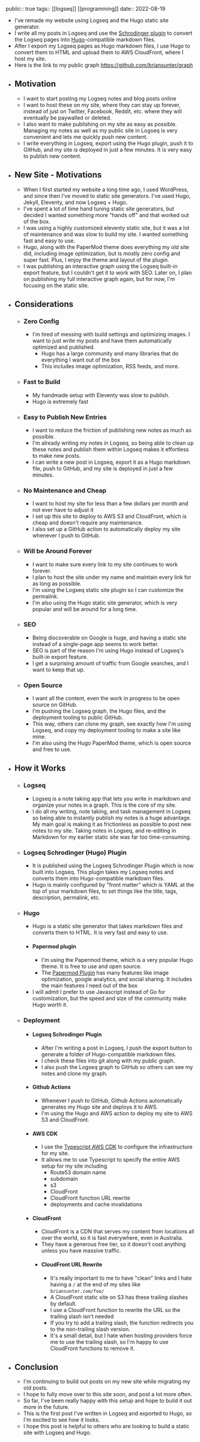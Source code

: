 public:: true
tags:: [[logseq]] [[programming]]
date:: 2022-08-19

- I've remade my website using Logseq and the Hugo static site generator.
- I write all my posts in Logseq and use the [Schrodinger plugin](https://github.com/sawhney17/logseq-schrodinger) to convert the Logseq pages into [Hugo](https://gohugo.io/)-compatible markdown files.
- After I export my Logseq pages as Hugo markdown files, I use Hugo to convert them to HTML and upload them to AWS CloudFront, where I host my site.
- Here is the link to my public graph https://github.com/briansunter/graph
- ## Motivation
	- I want to start posting my Logseq notes and blog posts online
	- I want to host these on my site, where they can stay up forever, instead of just on Twitter, Facebook, Reddit, etc. where they will eventually be paywalled or deleted.
	- I also want to make publishing on my site as easy as possible. Managing my notes as well as my public site in Logseq is very convenient and lets me quickly push new content.
	- I write everything in Logseq, export using the Hugo plugin, push it to GitHub, and my site is deployed in just a few minutes. It is very easy to publish new content.
- ## New Site - Motivations
	- When I first started my website a long time ago, I used WordPress, and since then I've moved to static site generators. I've used Hugo, Jekyll, Eleventy, and now Logseq + Hugo.
	- I've spent a lot of time hand tuning static site generators, but decided I wanted something more "hands off" and that worked out of the box.
	- I was using a highly customized eleventy static site, but it was a lot of maintenance and was slow to build my site. I wanted something fast and easy to use.
	- Hugo, along with the PaperMod theme does everything my old site did, including image optimization, but is mostly zero config and super fast. Plus, I enjoy the theme and layout of the plugin.
	- I was publishing an interactive graph using the Logseq built-in export feature, but I couldn't get it to work with SEO. Later on, I plan on publishing my full interactive graph again, but for now, I'm focusing on the static site.
- ## Considerations
	- ### Zero Config
		- I'm tired of messing with build settings and optimizing images. I want to just write my posts and have them automatically optimized and published.
			- Hugo has a large community and many libraries that do everything I want out of the box
			- This includes image optimization, RSS feeds, and more.
	- ### Fast to Build
		- My handmade setup with Eleventy was slow to publish.
		- Hugo is extremely fast
	- ### Easy to Publish New Entries
		- I want to reduce the friction of publishing new notes as much as possible.
		- I'm already writing my notes in Logseq, so being able to clean up these notes and publish them within Logseq makes it effortless to make new posts.
		- I can write a new post in Logseq, export it as a Hugo markdown file, push to GitHub, and my site is deployed in just a few minutes.
	- ### No Maintenance and Cheap
		- I want to host my site for less than a few dollars per month and not ever have to adjust it
		- I set up this site to deploy to AWS S3 and CloudFront, which is cheap and doesn't require any maintenance.
		- I also set up a GitHub action to automatically deploy my site whenever I push to GitHub.
	- ### Will be Around Forever
		- I want to make sure every link to my site continues to work forever.
		- I plan to host the site under my name and maintain every link for as long as possible.
		- I'm using the Logseq static site plugin so I can customize the permalink.
		- I'm also using the Hugo static site generator, which is very popular and will be around for a long time.
	- ### SEO
		- Being discoverable on Google is huge, and having a static site instead of a single-page app seems to work better.
		- SEO is part of the reason I'm using Hugo instead of Logseq's built-in export feature.
		- I get a surprising amount of traffic from Google searches, and I want to keep that up.
	- ### Open Source
		- I want all the content, even the work in progress to be open source on GitHub.
		- I'm pushing the Logseq graph, the Hugo files, and the deployment tooling to public GitHub.
		- This way, others can clone my graph, see exactly how I'm using Logseq, and copy my deployment tooling to make a site like mine.
		- I'm also using the Hugo PaperMod theme, which is open source and free to use.
- ## How it Works
	- ### Logseq
		- Logseq is a note taking app that lets you write in markdown and organize your notes in a graph. This is the core of my site.
		- I do all my writing, note taking, and task management in Logseq so being able to instantly publish my notes is a huge advantage. My main goal is making it as frictionless as possible to post new notes to my site. Taking notes in Logseq, and re-editing in Markdown for my earlier static site was far too time-consuming.
	- ### Logseq Schrodinger (Hugo) Plugin
		- It is published using the Logseq Schrodinger Plugin which is now built into Logseq. This plugin takes my Logseq notes and converts them into Hugo-compatible markdown files.
		- Hugo is mainly configured by "front matter" which is YAML at the top of your markdown files, to set things like the title, tags, description, permalink, etc.
	- ### Hugo
		- Hugo is a static site generator that takes markdown files and converts them to HTML. It is very fast and easy to use.
		- #### Papermod plugin
			- I'm using the Papermod theme, which is a very popular Hugo theme. It is free to use and open source.
			- The [Papermod Plugin](https://github.com/adityatelange/hugo-PaperMod) has many features like image optimization, google analytics, and social sharing. It includes the main features I need out of the box
		- I will admit I prefer to use Javascript instead of Go for customization, but the speed and size of the community make Hugo worth it.
	- ### Deployment
		- #### Logseq Schrodinger Plugin
			- After I'm writing a post in Logseq, I push the export button to generate a folder of Hugo-compatible markdown files.
			- I check these files into git along with my public graph.
			- I also push the Logseq graph to GitHub so others can see my notes and clone my graph.
		- #### Github Actions
			- Whenever I push to GitHub, Github Actions automatically generates my Hugo site and deploys it to AWS.
			- I'm using the Hugo and AWS action to deploy my site to AWS S3 and CloudFront.
		- #### AWS CDK
			- I use the [Typescript AWS CDK](https://aws.amazon.com/cdk/) to configure the infrastructure for my site.
			- It allows me to use Typescript to specify the entire AWS setup for my site including
				- Route53 domain name
				- subdomain
				- s3
				- CloudFront
				- CloudFront function URL rewrite
				- deployments and cache invalidations
		- #### CloudFront
			- CloudFront is a CDN that serves my content from locations all over the world, so it is fast everywhere, even in Australia.
			- They have a generous free tier, so it doesn't cost anything unless you have massive traffic.
			- #### CloudFront URL Rewrite
				- It's really important to me to have "clean" links and I hate having a `/` at the end of my sites like `briansunter.com/foo/`
				- A CloudFront static site on S3 has these trailing slashes by default.
				- I use a CloudFront function to rewrite the URL so the trailing slash isn't needed
				- If you try to add a trailing slash, the function redirects you to the non-trailing slash version.
				- It's a small detail, but I hate when hosting providers force me to use the trailing slash, so I'm happy to use CloudFront functions to remove it.
- ## Conclusion
	- I'm continuing to build out posts on my new site while migrating my old posts.
	- I hope to fully move over to this site soon, and post a lot more often.
	- So far, I've been really happy with this setup and hope to build it out more in the future.
	- This is the first post I've written in Logseq and exported to Hugo, so I'm excited to see how it looks.
	- I hope this post is helpful to others who are looking to build a static site with Logseq and Hugo.